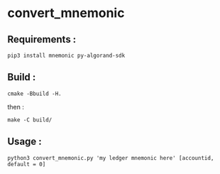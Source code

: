 # convert_mnemonic


## Requirements :

`pip3 install mnemonic py-algorand-sdk`

## Build :

`cmake -Bbuild -H.`

then :

`make -C build/`

## Usage :

`python3 convert_mnemonic.py 'my ledger mnemonic here' [accountid, default = 0]`
